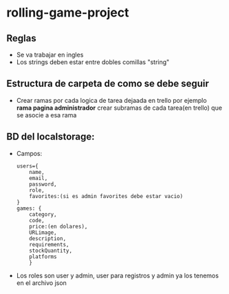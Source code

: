 # rolling-game-project
## Reglas 
- Se va trabajar en ingles
- Los strings deben estar entre dobles comillas "string"
## Estructura de carpeta de como se debe seguir
- Crear ramas por cada logica de tarea dejaada en trello por ejemplo **rama pagina administrador** crear subramas de cada tarea(en trello) que se asocie a esa rama 
## BD del localstorage:
- Campos:
    ```
    users={
        name, 
        email, 
        password, 
        role, 
        favorites:(si es admin favorites debe estar vacio)
    }
    games: {
        category, 
        code, 
        price:(en dolares), 
        URLimage, 
        description, 
        requirements, 
        stockQuantity, 
        platforms
        }
    ```
- Los roles son user y admin, user para registros y admin ya los tenemos en el archivo json